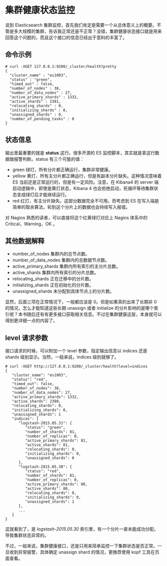 # 集群健康状态监控

说到 Elasticsearch 集群监控，首先我们肯定是需要一个从总体意义上的概要。不管是多大规模的集群，告诉我正常还是不正常？没错，集群健康状态接口就是用来回答这个问题的，而且这个接口的信息已经出于意料的丰富了。

## 命令示例

```
# curl -XGET 127.0.0.1:9200/_cluster/health?pretty
{
  "cluster_name" : "es1003",
  "status" : "green",
  "timed_out" : false,
  "number_of_nodes" : 38,
  "number_of_data_nodes" : 27,
  "active_primary_shards" : 1332,
  "active_shards" : 2381,
  "relocating_shards" : 0,
  "initializing_shards" : 0,
  "unassigned_shards" : 0,
  "number_of_pending_tasks" : 0
}
```

## 状态信息

输出里最重要的就是 **status** 这行。很多开源的 ES 监控脚本，其实就是拿这行数据做报警判断。status 有三个可能的值：

* green
绿灯，所有分片都正确运行，集群非常健康。
* yellow
黄灯，所有主分片都正确运行，但是有副本分片缺失。这种情况意味着 ES 当前还是正常运行的，但是有一定风险。注意，在 Kibana4 的 server 端启动逻辑中，即使是黄灯状态，Kibana 4 也会拒绝启动，死循环等待集群状态变成绿灯后才能继续运行。
* red
红灯，有主分片缺失。这部分数据完全不可用。而考虑到 ES 在写入端是简单的取余算法，轮到这个分片上的数据也会持续写入报错。

对 Nagios 熟悉的读者，可以直接将这个红黄绿灯对应上 Nagios 体系中的 Critical，Warning，OK 。

## 其他数据解释

* number_of_nodes 集群内的总节点数。
* number_of_data_nodes 集群内的总数据节点数。
* active_primary_shards 集群内所有索引的主分片总数。
* active_shards 集群内所有索引的分片总数。
* relocating_shards 正在迁移中的分片数。
* initializing_shards 正在初始化的分片数。
* unassigned_shards 未分配到具体节点上的分片数。

显然，后面三项在正常情况下，一般都应该是 0。但是如果真的出来了长期非 0 的情况，怎么才能知道这些长期 unassign 或者 initialize 的分片影响的是哪个索引呢？本书随后还有有更多接口获取相关信息。不过在集群健康这层，本身就可以得到更详细一点的内容了。

## level 请求参数

接口请求的时候，可以附加一个 level 参数，指定输出信息以 indices 还是 shards 级别显示。当然，一般来说，indices 级别就够了。

```
# curl -XGET http://127.0.0.1:9200/_cluster/health?level=indices
{
   "cluster_name": "es1003",
   "status": "red",
   "timed_out": false,
   "number_of_nodes": 38,
   "number_of_data_nodes": 27,
   "active_primary_shards": 1332,
   "active_shards": 2380,
   "relocating_shards": 0,
   "initializing_shards": 0,
   "unassigned_shards": 1
   "indices": {
      "logstash-2015.05.31": {
         "status": "green",
         "number_of_shards": 81,
         "number_of_replicas": 0,
         "active_primary_shards": 81,
         "active_shards": 81,
         "relocating_shards": 0,
         "initializing_shards": 0,
         "unassigned_shards": 0
      },
      "logstash-2015.05.30": {
         "status": "red",
         "number_of_shards": 81,
         "number_of_replicas": 0,
         "active_primary_shards": 80,
         "active_shards": 80,
         "relocating_shards": 0,
         "initializing_shards": 0,
         "unassigned_shards": 1
      },
      ...
   }
}
```

这就看到了，是 *logstash-2015.05.30* 索引里，有一个分片一直未能成功分配，导致集群状态异常的。

不过，一般来说，集群健康接口，还是只用来简单监控一下集群状态是否正常。一旦收到异常报警，具体确定 unassign shard 的情况，更推荐使用 kopf 工具在页面查看。
